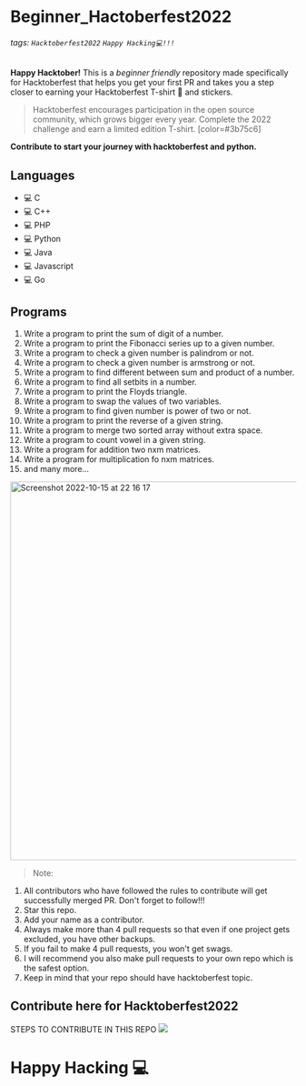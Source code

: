 # Beginner_Hactoberfest2022
###### tags: `Hacktoberfest2022` `Happy Hacking💻!!!`

**Happy Hacktober!** This is a *beginner friendly* repository made specifically for Hacktoberfest that helps you get your first PR and takes you a step closer to earning your Hacktoberfest T-shirt 👕 and stickers.

> Hacktoberfest encourages participation in the open source community, which grows bigger every year. Complete the 2022 challenge and earn a limited edition T-shirt. [color=#3b75c6]

**Contribute to start your journey with hacktoberfest and python.**

## Languages
* 💻 C
* 💻 C++
* 💻 PHP
* 💻 Python
* 💻 Java
* 💻 Javascript
* 💻 Go

## Programs
1. Write a program to print the sum of digit of a number.
1. Write a program to print the Fibonacci series up to a given number.
1. Write a program to check a given number is palindrom or not.
1. Write a program to check a given number is armstrong or not.
1. Write a program to find different between sum and product of a number.
1. Write a program to find all setbits in a number.
1. Write a program to print the Floyds triangle.
1. Write a program to swap the values of two variables.
1. Write a program to find given number is power of two or not.
1. Write a program to print the reverse of a given string.
1. Write a program to merge two sorted array without extra space.
1. Write a program to count vowel in a given string.
1. Write a program for addition two nxm matrices.
1. Write a program for multiplication fo nxm matrices.
1. and many more...

<img width="666" alt="Screenshot 2022-10-15 at 22 16 17" src="https://user-images.githubusercontent.com/38398999/196004160-adc1a014-6cff-4a29-b159-0597c099f1ef.png">

>Note:
1. All contributors who have followed the rules to contribute will get successfully merged PR. Don't forget to follow!!!
2. Star this repo.
3. Add your name as a contributor.
4. Always make more than 4 pull requests so that even if one project gets excluded, you have other backups.
5. If you fail to make 4 pull requests, you won't get swags.
6. I will recommend you also make pull requests to your own repo which is the safest option.
7. Keep in mind that your repo should have hacktoberfest topic.


## Contribute here for Hacktoberfest2022
STEPS TO CONTRIBUTE IN THIS REPO
![](https://i.imgur.com/6KE3C1g.png)

# Happy Hacking 💻
